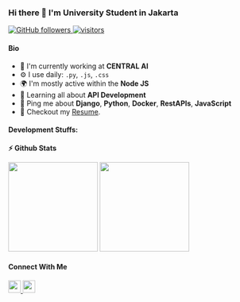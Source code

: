 ### Hi there 👋 I'm University Student in Jakarta

<p align="left">
  <a href="https://github.com/berlisuharmanto?tab=followers">
    <img alt="GitHub followers" src="https://img.shields.io/github/followers/berlisuharmanto?color=green&logo=github">
  </a>
  <a href="https://github.com/berlisuharmanto/">
    <img src="https://komarev.com/ghpvc/?username=berlisuharmanto" alt="visitors" />
  </a>
</p>

#### Bio

- 🏢 I'm currently working at **CENTRAL AI**
- ⚙️ I use daily: `.py`, `.js`, `.css`
- 🌍 I'm mostly active within the **Node JS**
- 🌱 Learning all about **API Development**
- 💬 Ping me about **Django**, **Python**, **Docker**, **RestAPIs**, **JavaScript**
- 📝 Checkout my <a href="https://docs.google.com/document/d/1w5tPgGSbINlltlHfssNi9uNamFmGahMrIWjPkLIHMkk/edit?usp=sharing">Resume</a>.

#### Development Stuffs:

<b>⚡ Github Stats</b>
<p float="left">
<img height="180em" src="https://github-readme-stats.vercel.app/api?username=berlisuharmanto&layout=compact&theme=tokyonight&show_icons=true&hide_border=true&&count_private=true&include_all_commits=true" /> 
<img height="180em" src="https://github-readme-stats.vercel.app/api/top-langs/?username=berlisuharmanto&show_icons=true&hide_border=true&layout=compact&theme=tokyonight"/>
</p>

#### Connect With Me

<p left="center">
<a href="https://www.linkedin.com/in/berlisuharmanto/">
  <img src="https://img.shields.io/badge/linkedin-%230077B5.svg?&style=for-the-badge&logo=linkedin&logoColor=white" height=25>
</a>
<a href="mailto:berli.suharmanto88@gmail.com">
  <img src="	https://img.shields.io/badge/Gmail-D14836?style=for-the-badge&logo=gmail&logoColor=white" height=25>
</a>
</p>
